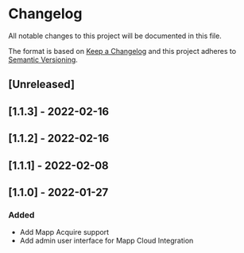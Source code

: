 # Changelog

All notable changes to this project will be documented in this file.

The format is based on [Keep a Changelog](http://keepachangelog.com/en/1.0.0/)
and this project adheres to [Semantic Versioning](http://semver.org/spec/v2.0.0.html).

## [Unreleased]

## [1.1.3] - 2022-02-16

## [1.1.2] - 2022-02-16

## [1.1.1] - 2022-02-08

## [1.1.0] - 2022-01-27

### Added

- Add Mapp Acquire support
- Add admin user interface for Mapp Cloud Integration
